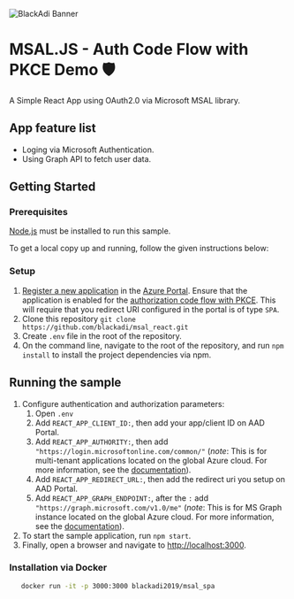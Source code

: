 ![BlackAdi Banner](https://png.pngtree.com/thumb_back/fw800/back_our/20190622/ourmid/pngtree-chinese-style-ink-dragon-banner-image_210265.jpg)

# MSAL.JS - Auth Code Flow with PKCE Demo 🛡️

A Simple React App using OAuth2.0 via Microsoft MSAL library.

## App feature list

- Loging via Microsoft Authentication.
- Using Graph API to fetch user data.

## Getting Started

### Prerequisites
[Node.js](https://nodejs.org/en/) must be installed to run this sample.

To get a local copy up and running, follow the given instructions below:

### Setup
1. [Register a new application](https://docs.microsoft.com/azure/active-directory/develop/scenario-spa-app-registration) in the [Azure Portal](https://portal.azure.com). Ensure that the application is enabled for the [authorization code flow with PKCE](https://docs.microsoft.com/azure/active-directory/develop/v2-oauth2-auth-code-flow). This will require that you redirect URI configured in the portal is of type `SPA`.
2. Clone this repository `git clone https://github.com/blackadi/msal_react.git`
3. Create `.env` file in the root of the repository.
4. On the command line, navigate to the root of the repository, and run `npm install` to install the project dependencies via npm.

## Running the sample
1. Configure authentication and authorization parameters:
   1. Open `.env`
   2. Add `REACT_APP_CLIENT_ID:`, then add your app/client ID on AAD Portal.
   3. Add `REACT_APP_AUTHORITY:`, then add `"https://login.microsoftonline.com/common/"` (*note*: This is for multi-tenant applications located on the global Azure cloud. For more information, see the [documentation](https://docs.microsoft.com/azure/active-directory/develop/quickstart-v2-javascript-auth-code)).
   4. Add `REACT_APP_REDIRECT_URL:`, then add the redirect uri you setup on AAD Portal.
   5. Add `REACT_APP_GRAPH_ENDPOINT:`, after the `:` add `"https://graph.microsoft.com/v1.0/me"` (*note*: This is for MS Graph instance located on the global Azure cloud. For more information, see the [documentation](https://docs.microsoft.com/en-us/graph/deployments)).
2. To start the sample application, run `npm start`.
3. Finally, open a browser and navigate to [http://localhost:3000](http://localhost:3000).


### Installation via Docker
```sh
   docker run -it -p 3000:3000 blackadi2019/msal_spa
   ```

